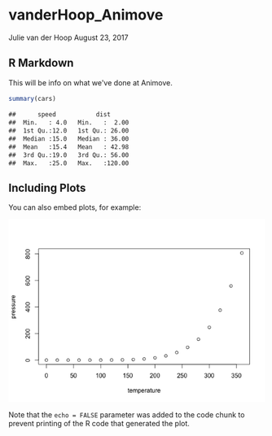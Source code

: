 vanderHoop\_Animove
================
Julie van der Hoop
August 23, 2017

R Markdown
----------

This will be info on what we've done at Animove.

``` r
summary(cars)
```

    ##      speed           dist       
    ##  Min.   : 4.0   Min.   :  2.00  
    ##  1st Qu.:12.0   1st Qu.: 26.00  
    ##  Median :15.0   Median : 36.00  
    ##  Mean   :15.4   Mean   : 42.98  
    ##  3rd Qu.:19.0   3rd Qu.: 56.00  
    ##  Max.   :25.0   Max.   :120.00

Including Plots
---------------

You can also embed plots, for example:

![](vanderHoop_Animove_files/figure-markdown_github/pressure-1.png)

Note that the `echo = FALSE` parameter was added to the code chunk to prevent printing of the R code that generated the plot.

